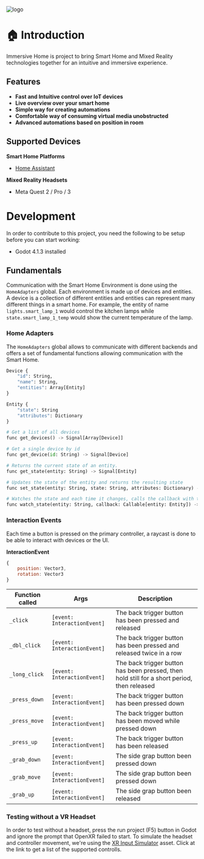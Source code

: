 ![logo](assets/banner.png)

#  🏠 Introduction

Immersive Home is project to bring Smart Home and Mixed Reality technologies together for an intuitive and immersive experience.

## Features

- **Fast and Intuitive control over IoT devices**
- **Live overview over your smart home**
- **Simple way for creating automations**
- **Comfortable way of consuming virtual media unobstructed**
- **Advanced automations based on position in room**

## Supported Devices

**Smart Home Platforms**
- [Home Assistant](https://www.home-assistant.io/)

**Mixed Reality Headsets**
- Meta Quest 2 / Pro / 3

# Development

In order to contribute to this project, you need the following to be setup before you can start working:
- Godot 4.1.3 installed

## Fundamentals

Communication with the Smart Home Environment is done using the `HomeAdapters` global. Each environment is made up of devices and entities.
A device is a collection of different entities and entities can represent many different things in a smart home.
For example, the entity of name `lights.smart_lamp_1` would control the kitchen lamps while `state.smart_lamp_1_temp` would show the current temperature of the lamp.

### Home Adapters

The `HomeAdapters` global allows to communicate with different backends and offers a set of fundamental functions allowing communication with the Smart Home.

```python
Device {
	"id": String,
	"name": String,
	"entities": Array[Entity]
}

Entity {
	"state": String
	"attributes": Dictionary
}

# Get a list of all devices
func get_devices() -> Signal[Array[Device]]

# Get a single device by id
func get_device(id: String) -> Signal[Device]

# Returns the current state of an entity.
func get_state(entity: String) -> Signal[Entity]

# Updates the state of the entity and returns the resulting state
func set_state(entity: String, state: String, attributes: Dictionary) -> Signal[Entity]

# Watches the state and each time it changes, calls the callback with the changed state, returns a function to stop watching the state
func watch_state(entity: String, callback: Callable[entity: Entity]) -> Callable
```

### Interaction Events

Each time a button is pressed on the primary controller, a raycast is done to be able to interact with devices or the UI.

**InteractionEvent**
```js
{
	position: Vector3,
	rotation: Vector3
}
```

| Function called | Args | Description |
| -- | -- | -- |
| `_click` | `[event: InteractionEvent]` | The back trigger button has been pressed and released |
| `_dbl_click` | `[event: InteractionEvent]` | The back trigger button has been pressed and released twice in a row |
| `_long_click` | `[event: InteractionEvent]` | The back trigger button has been pressed, then hold still for a short period, then released |
| `_press_down` | `[event: InteractionEvent]` | The back trigger button has been pressed down |
| `_press_move` | `[event: InteractionEvent]` | The back trigger button has been moved while pressed down |
| `_press_up` | `[event: InteractionEvent]` | The back trigger button has been released |
| `_grab_down` | `[event: InteractionEvent]` | The side grap button been pressed down |
| `_grab_move` | `[event: InteractionEvent]` | The side grap button been pressed down |
| `_grab_up` | `[event: InteractionEvent]` | The side grap button been released |

### Testing without a VR Headset

In order to test without a headset, press the run project (F5) button in Godot and ignore the prompt that OpenXR failed to start.
To simulate the headset and controller movement, we're using the [XR Input Simulator](https://godotengine.org/asset-library/asset/1775) asset.
Click at the link to get a list of the supported controlls.

